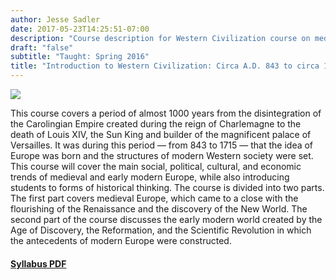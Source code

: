 ```yaml
---
author: Jesse Sadler
date: 2017-05-23T14:25:51-07:00
description: "Course description for Western Civilization course on medieval and early modern Europe"
draft: "false"
subtitle: "Taught: Spring 2016"
title: "Introduction to Western Civilization: Circa A.D. 843 to circa 1715"
---
```


<!--more-->

![](https://jessesadler.netlify.com/img/tower-of-babel.jpg)

This course covers a period of almost 1000 years from the disintegration of the Carolingian Empire created during the reign of Charlemagne to the death of Louis XIV, the Sun King and builder of the magnificent palace of Versailles. It was during this period — from 843 to 1715 — that the idea of Europe was born and the structures of modern Western society were set. This course will cover the main social, political, cultural, and economic trends of medieval and early modern Europe, while also introducing students to forms of historical thinking. The course is divided into two parts. The first part covers medieval Europe, which came to a close with the flourishing of the Renaissance and the discovery of the New World. The second part of the course discusses the early modern world created by the Age of Discovery, the Reformation, and the Scientific Revolution in which the antecedents of modern Europe were constructed.

#### [Syllabus PDF](https://jessesadler.netlify.com/img/Sadler-1B-Syllabus-S16.pdf)